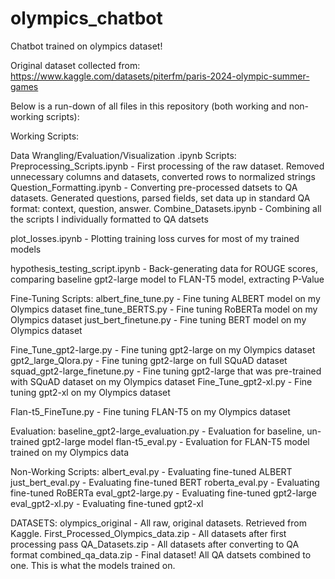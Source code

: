 # olympics_chatbot
Chatbot trained on olympics dataset!

Original dataset collected from: https://www.kaggle.com/datasets/piterfm/paris-2024-olympic-summer-games

Below is a run-down of all files in this repository (both working and non-working scripts):

Working Scripts:

Data Wrangling/Evaluation/Visualization .ipynb Scripts:
Preprocessing_Scripts.ipynb - First processing of the raw dataset. Removed unnecessary columns and datasets, converted rows to normalized strings
Question_Formatting.ipynb - Converting pre-processed datsets to QA datasets. Generated questions, parsed fields, set data up in standard QA format: context, question, answer.
Combine_Datasets.ipynb - Combining all the scripts I individually formatted to QA datsets

plot_losses.ipynb - Plotting training loss curves for most of my trained models

hypothesis_testing_script.ipynb - Back-generating data for ROUGE scores, comparing baseline gpt2-large model to FLAN-T5 model, extracting P-Value


Fine-Tuning Scripts:
albert_fine_tune.py - Fine tuning ALBERT model on my Olympics dataset
fine_tune_BERTS.py - Fine tuning RoBERTa model on my Olympics dataset
just_bert_finetune.py - Fine tuning BERT model on my Olympics dataset

Fine_Tune_gpt2-large.py - Fine tuning gpt2-large on my Olympics dataset
gpt2_large_Qlora.py - Fine tuning gpt2-large on full SQuAD dataset
squad_gpt2-large_finetune.py - Fine tuning gpt2-large that was pre-trained with SQuAD dataset on my Olympics dataset
Fine_Tune_gpt2-xl.py - Fine tuning gpt2-xl on my Olympics dataset

Flan-t5_FineTune.py - Fine tuning FLAN-T5 on my Olympics dataset

Evaluation:
baseline_gpt2-large_evaluation.py - Evaluation for baseline, un-trained gpt2-large model
flan-t5_eval.py - Evaluation for FLAN-T5 model trained on my Olympics data


Non-Working Scripts:
albert_eval.py - Evaluating fine-tuned ALBERT
just_bert_eval.py - Evaluating fine-tuned BERT
roberta_eval.py - Evaluating fine-tuned RoBERTa
eval_gpt2-large.py - Evaluating fine-tuned gpt2-large
eval_gpt2-xl.py - Evaluating fine-tuned gpt2-xl


DATASETS:
olympics_original - All raw, original datasets. Retrieved from Kaggle.
First_Processed_Olympics_data.zip - All datasets after first processing pass
QA_Datasets.zip - All datasets after converting to QA format
combined_qa_data.zip - Final dataset! All QA datsets combined to one. This is what the models trained on.
